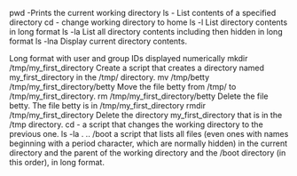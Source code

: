 pwd -Prints the current working directory
ls - List contents of a specified directory
cd - change working directory to home
ls -l List directory contents in long format
ls -la List all directory contents including then hidden in long format
ls -lna Display current directory contents.

Long format
with user and group IDs displayed numerically
mkdir /tmp/my_first_directory
Create a script that creates a directory named my_first_directory in the /tmp/ directory.
mv /tmp/betty /tmp/my_first_directory/betty
Move the file betty from /tmp/ to /tmp/my_first_directory.
rm /tmp/my_first_directory/betty
Delete the file betty. The file betty is in /tmp/my_first_directory
rmdir /tmp/my_first_directory
Delete the directory my_first_directory that is in the /tmp directory.
cd -
a script that changes the working directory to the previous one.
ls -la . .. /boot
a script that lists all files (even ones with names beginning with a period character, which are normally hidden) in the current directory and the parent of the working directory and the /boot directory (in this order), in long format.
